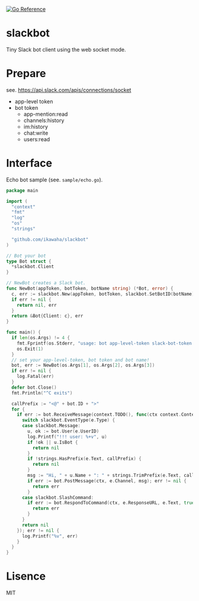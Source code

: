 [![Go Reference](https://pkg.go.dev/badge/github.com/ikawaha/slackbot.svg)](https://pkg.go.dev/github.com/ikawaha/slackbot)

# slackbot

Tiny Slack bot client using the web socket mode.

# Prepare

see. https://api.slack.com/apis/connections/socket

* app-level token
* bot token
    * app-mention:read
    * channels:history
    * im:history
    * chat:write
    * users:read     

# Interface

Echo bot sample (see. `sample/echo.go`).

```go
package main

import (
  "context"
  "fmt"
  "log"
  "os"
  "strings"

  "github.com/ikawaha/slackbot"
)

// Bot your bot
type Bot struct {
  *slackbot.Client
}

// NewBot creates a Slack bot.
func NewBot(appToken, botToken, botName string) (*Bot, error) {
  c, err := slackbot.New(appToken, botToken, slackbot.SetBotID(botName), slackbot.Debug())
  if err != nil {
    return nil, err
  }
  return &Bot{Client: c}, err
}

func main() {
  if len(os.Args) != 4 {
    fmt.Fprintf(os.Stderr, "usage: bot app-level-token slack-bot-token bot-name\n")
    os.Exit(1)
  }
  // set your app-level-token, bot token and bot name!
  bot, err := NewBot(os.Args[1], os.Args[2], os.Args[3])
  if err != nil {
    log.Fatal(err)
  }
  defer bot.Close()
  fmt.Println("^C exits")

  callPrefix := "<@" + bot.ID + ">"
  for {
    if err := bot.ReceiveMessage(context.TODO(), func(ctx context.Context, e *slackbot.Event) error {
      switch slackbot.EventType(e.Type) {
      case slackbot.Message:
        u, ok := bot.User(e.UserID)
        log.Printf("!!! user: %+v", u)
        if !ok || u.IsBot {
          return nil
        }
        if !strings.HasPrefix(e.Text, callPrefix) {
          return nil
        }
        msg := "Hi, " + u.Name + ": " + strings.TrimPrefix(e.Text, callPrefix)
        if err := bot.PostMessage(ctx, e.Channel, msg); err != nil {
          return err
        }
      case slackbot.SlashCommand:
        if err := bot.RespondToCommand(ctx, e.ResponseURL, e.Text, true); err != nil {
          return err
        }
      }
      return nil
    }); err != nil {
      log.Printf("%v", err)
    }
  }
}
```

# Lisence

MIT
